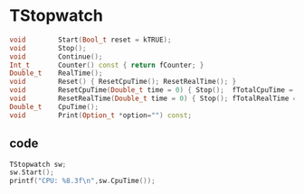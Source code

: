 <!-- TStopwatch.md --- 
;; 
;; Description: 
;; Author: Hongyi Wu(吴鸿毅)
;; Email: wuhongyi@qq.com 
;; Created: 五 12月  5 11:31:46 2014 (+0800)
;; Last-Updated: 六 8月 13 13:18:24 2016 (+0800)
;;           By: Hongyi Wu(吴鸿毅)
;;     Update #: 5
;; URL: http://wuhongyi.cn -->

# TStopwatch

```cpp
void        Start(Bool_t reset = kTRUE);
void        Stop();
void        Continue();
Int_t       Counter() const { return fCounter; }
Double_t    RealTime();
void        Reset() { ResetCpuTime(); ResetRealTime(); }
void        ResetCpuTime(Double_t time = 0) { Stop();  fTotalCpuTime = time; }
void        ResetRealTime(Double_t time = 0) { Stop(); fTotalRealTime = time; }
Double_t    CpuTime();
void        Print(Option_t *option="") const;
```


## code

```cpp
TStopwatch sw;
sw.Start();
printf("CPU: %8.3f\n",sw.CpuTime());
```



<!-- TStopwatch.md ends here -->
